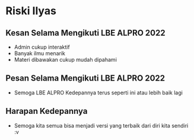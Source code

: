 # Riski Ilyas

## Kesan Selama Mengikuti LBE ALPRO 2022
* Admin cukup interaktif
* Banyak ilmu menarik
* Materi dibawakan cukup mudah dipahami

## Pesan Selama Mengikuti LBE ALPRO 2022
* Semoga LBE ALPRO Kedepannya terus seperti ini atau lebih baik lagi

## Harapan Kedepannya
* Semoga kita semua bisa menjadi versi yang terbaik dari diri kita sendiri :v